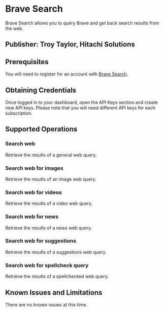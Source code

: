 # Brave Search
Brave Search allows you to query Brave and get back search results from the web.

## Publisher: Troy Taylor, Hitachi Solutions

## Prerequisites
You will need to register for an account with [Brave Search](https://api.search.brave.com/register).

## Obtaining Credentials
Once logged in to your dashboard, open the API Keys section and create new API keys. Please note that you will need different API keys for each subscription.

## Supported Operations
### Search web
Retrieve the results of a general web query.
### Search web for images
Retrieve the results of an image web query.
### Search web for videos
Retrieve the results of a video web query.
### Search web for news
Retrieve the results of a news web query.
### Search web for suggestions
Retrieve the results of a suggestions web query.
### Search web for spellcheck query
Retrieve the results of a spellchecked web query.

## Known Issues and Limitations
There are no known issues at this time.
